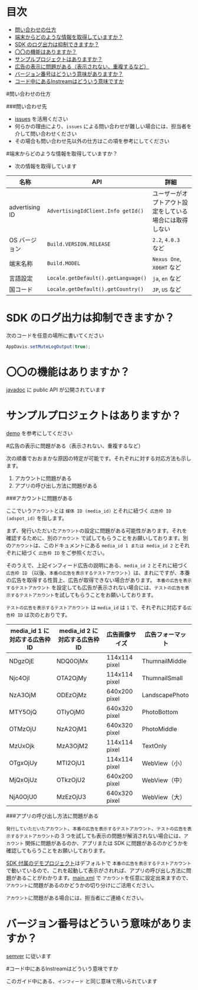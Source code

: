 # 目次

* [問い合わせの仕方](#howto)
* [端末からどのような情報を取得していますか？](#info)
* [SDK のログ出力は抑制できますか？](#log)
* [〇〇の機能はありますか？](#function)
* [サンプルプロジェクトはありますか？](#sample)
* [広告の表示に問題がある（表示されない、重複するなど）](#not_found_ad)
* [バージョン番号はどういう意味がありますか？](#version)
* [コード中にあるInstreamはどういう意味ですか](#instream)

<a name="howto"></a>
#問い合わせの仕方

###問い合わせ先

- [issues](https://github.com/mtburn/MTBurn-Android-SDK-Install-Guide/issues) を活用ください
- 何らかの理由により、`issues` による問い合わせが難しい場合には、担当者を介して問い合わせください
 - その場合も問い合わせ先以外の仕方はこの項を参考にしてください

<a name="info"></a>
#端末からどのような情報を取得していますか？

- 次の情報を取得しています

| 名称 | API | 詳細 |
| --- | --- | --- |
| advertising ID | `AdvertisingIdClient.Info getId()` | ユーザーがオプトアウト設定をしている場合には取得しない |
| OS バージョン | `Build.VERSION.RELEASE` | `2.2`, `4.0.3 ` など |
| 端末名称 | `Build.MODEL` | `Nexus One`, `X06HT` など |
| 言語設定 | `Locale.getDefault().getLanguage()` | `ja`, `en` など |
| 国コード | `Locale.getDefault().getCountry()` | `JP`, `US` など |

<a name="log"></a>
# SDK のログ出力は抑制できますか？

次のコードを任意の場所に書いてください

```Java
AppDavis.setMuteLogOutput(true);
```

<a name="function"></a>
# 〇〇の機能はありますか？

[javadoc](http://mtburn.github.io/MTBurn-Android-SDK-Install-Guide/javadoc/latest/) に public API が公開されています

<a name="sample"></a>
# サンプルプロジェクトはありますか？
[demo](https://github.com/mtburn/MTBurn-Android-SDK-Install-Guide/tree/master/demo) を参考にしてください

<a name="not_found_ad"></a>
#広告の表示に問題がある（表示されない、重複するなど）

次の順番でおおまかな原因の特定が可能です。それぞれに対する対応方法も示します。

1. アカウントに問題がある
2. アプリの呼び出し方法に問題がある

###アカウントに問題がある

ここでいう`アカウント`とは `媒体 ID (media_id)` とそれに紐づく `広告枠 ID (adspot_id)` を指します。

まず、発行いただいた`アカウント`の設定に問題がある可能性があります。それを確認するために、別の`アカウント` で試してもらうことをお願いしております。別の`アカウント`は、このドキュメントにある `media_id 1 または media_id 2` とそれぞれに紐づく `広告枠 ID` をご参照ください。

そのうえで、上記インフィード広告の説明にある、`media_id 2` とそれに紐づく`広告枠 ID` （以後、`本番の広告を表示するテストアカウント`）は、まれにですが、本番の広告を取得する性質上、広告が取得できない場合があります。
`本番の広告を表示するテストアカウント` を設定しても広告が表示されない場合には、`テストの広告を表示するテストアカウント`を試してもらうことをお願いしております。

`テストの広告を表示するテストアカウント` は `media_id` は `1` で、それぞれに対応する`広告枠 ID` は次のとおりです。

| media_id 1 に対応する広告枠 ID | media_id 2 に対応する広告枠 ID | 広告画像サイズ | 広告フォーマット |
| --- | --- | --- | --- |
| NDgzOjE | NDQ0OjMx | 114x114 pixel | ThumnailMiddle |
| Njc4OjI | OTA2OjMy | 114x114 pixel | ThumnailSmall |
| NzA3OjM | ODEzOjMz | 640x200 pixel | LandscapePhoto |
| MTY5OjQ | OTIyOjM0 | 640x320 pixel | PhotoBottom |
| OTMzOjU | NzA2OjM1 | 640x320 pixel | PhotoMiddle |
| MzUxOjk | MzA3OjM2 | 114x114 pixel | TextOnly |
| OTgxOjUy | MTI2OjU1 | 114x114 pixel | WebView（小） |
| MjQxOjUz | OTkzOjU2 | 640x200 pixel | WebView（中） |
| NjA0OjU0 | MzEzOjU3 | 640x320 pixel | WebView（大） |

###アプリの呼び出し方法に問題がある

`発行していただいたアカウント`、`本番の広告を表示するテストアカウント`、`テストの広告を表示するテストアカウント`の 3 つを試しても表示の問題が解消されない場合には、`アカウント` 関係に問題があるのか、アプリまたは SDK に問題があるのかどうかを確認してもらうことをお願いしております。

[SDK 付属のデモプロジェクト](https://github.com/mtburn/MTBurn-Android-SDK-Install-Guide/tree/master/demo)はデフォルトで `本番の広告を表示するテストアカウント` で動いているので、これを起動して表示がされれば、アプリの呼び出し方法に問題があることがわかります。[main.xml](https://github.com/mtburn/MTBurn-Android-SDK-Install-Guide/blob/master/demo/res/values/main.xml#L18-L43) で `アカウント`を任意に設定出来ますので、`アカウント`に問題があるのかどうかの切り分けにご活用ください。

`アカウント`に問題がある場合には、担当者にご連絡ください。

<a name="version"></a>
# バージョン番号はどういう意味がありますか？

[semver](http://semver.org/) に従います

<a name="instream"></a>
#コード中にあるInstreamはどういう意味ですか

このガイド中にある、`インフィード` と同じ意味で用いられています
